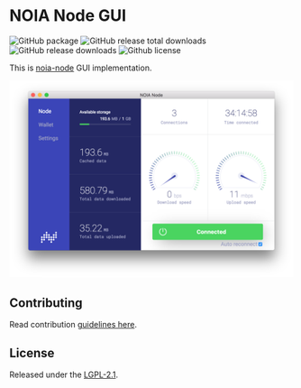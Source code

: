 # NOIA Node GUI

![GitHub package](https://img.shields.io/github/package-json/v/noia-network/noia-node-gui.svg?style=flat-square)
![GitHub release total downloads](https://img.shields.io/github/downloads/noia-network/noia-node-gui/total.svg?style=flat-square)
![GitHub release downloads](https://img.shields.io/github/downloads/noia-network/noia-node-gui/latest/total.svg?style=flat-square)
![Github license](https://img.shields.io/github/license/noia-network/noia-node-gui.svg?style=flat-square)

This is [noia-node](https://github.com/noia-network/noia-node) GUI implementation.

![Screenshot](assets/screenshot.png)

## Contributing

Read contribution [guidelines here](CONTRIBUTING.md).

## License

Released under the [LGPL-2.1](LICENSE).
